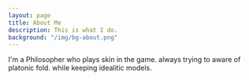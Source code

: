 ```yaml
---
layout: page
title: About Me
description: This is what I do.
background: "/img/bg-about.png"
---
```


I'm a Philosopher who plays skin in the game.
always trying to aware of platonic fold. while keeping idealitic models.
